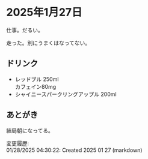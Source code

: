 # 2025年1月27日

仕事。だるい。

走った。別にうまくはなってない。

## ドリンク

- レッドブル 250ml  
カフェイン80mg
- シャイニースパークリングアップル 200ml

## あとがき

結局朝になってる。

変更履歴:  
01/28/2025 04:30:22: Created 2025 01 27 (markdown)  
